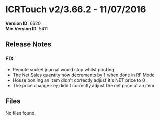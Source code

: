 # ICRTouch v2/3.66.2 - 11/07/2016

__Version ID__: 6620
<br>__Min Version ID__: 5411

## Release Notes
### FIX
- Remote socket journal would stop whilst printing
- The Net Sales quantity now decrements by 1 when done in RF Mode
- House bon'ing an item didn't correctly adjust it's NET price to 0
- The price change key didn't correctly adjust the net price of an item

## Files
No files found.


